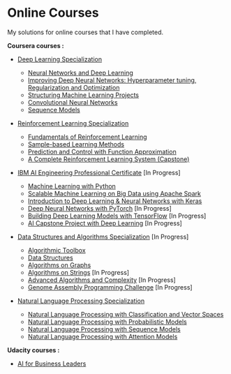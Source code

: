 # Online Courses

My solutions for online courses that I have completed.

**Coursera courses :**

* [Deep Learning Specialization](https://www.coursera.org/specializations/deep-learning)
  * [Neural Networks and Deep Learning](https://www.coursera.org/learn/neural-networks-deep-learning?specialization=deep-learning)
  * [Improving Deep Neural Networks: Hyperparameter tuning, Regularization and Optimization](https://www.coursera.org/learn/deep-neural-network?specialization=deep-learning)
  * [Structuring Machine Learning Projects](https://www.coursera.org/learn/machine-learning-projects?specialization=deep-learning)
  * [Convolutional Neural Networks](https://www.coursera.org/learn/convolutional-neural-networks?specialization=deep-learning)
  * [Sequence Models](https://www.coursera.org/learn/nlp-sequence-models)
  
* [Reinforcement Learning Specialization](https://www.coursera.org/specializations/reinforcement-learning)
  * [Fundamentals of Reinforcement Learning](https://www.coursera.org/learn/fundamentals-of-reinforcement-learning)
  * [Sample-based Learning Methods](https://www.coursera.org/learn/sample-based-learning-methods)
  * [Prediction and Control with Function Approximation](https://www.coursera.org/learn/prediction-control-function-approximation)
  * [A Complete Reinforcement Learning System (Capstone)](https://www.coursera.org/learn/complete-reinforcement-learning-system)

* [IBM AI Engineering Professional Certificate](https://www.coursera.org/professional-certificates/ai-engineer) [In Progress]
  * [Machine Learning with Python](https://www.coursera.org/learn/machine-learning-with-python?specialization=ai-engineer)
  * [Scalable Machine Learning on Big Data using Apache Spark](https://www.coursera.org/learn/machine-learning-big-data-apache-spark?specialization=ai-engineer)
  * [Introduction to Deep Learning & Neural Networks with Keras](https://www.coursera.org/learn/introduction-to-deep-learning-with-keras?specialization=ai-engineer)
  * [Deep Neural Networks with PyTorch](https://www.coursera.org/learn/deep-neural-networks-with-pytorch?specialization=ai-engineer) [In Progress]
  * [Building Deep Learning Models with TensorFlow](https://www.coursera.org/learn/building-deep-learning-models-with-tensorflow) [In Progress]
  * [AI Capstone Project with Deep Learning](https://www.coursera.org/learn/ai-deep-learning-capstone) [In Progress]

* [Data Structures and Algorithms Specialization](https://www.coursera.org/specializations/data-structures-algorithms) [In Progress]
  * [Algorithmic Toolbox](https://www.coursera.org/learn/algorithmic-toolbox?specialization=data-structures-algorithms)
  * [Data Structures](https://www.coursera.org/learn/data-structures?specialization=data-structures-algorithms)
  * [Algorithms on Graphs](https://www.coursera.org/learn/algorithms-on-graphs?specialization=data-structures-algorithms)
  * [Algorithms on Strings](https://www.coursera.org/learn/algorithms-on-strings?specialization=data-structures-algorithms) [In Progress]
  * [Advanced Algorithms and Complexity](https://www.coursera.org/learn/advanced-algorithms-and-complexity) [In Progress]
  * [Genome Assembly Programming Challenge](https://www.coursera.org/learn/assembling-genomes) [In Progress]

* [Natural Language Processing Specialization](https://www.coursera.org/specializations/natural-language-processing)
  * [Natural Language Processing with Classification and Vector Spaces](https://www.coursera.org/learn/classification-vector-spaces-in-nlp?specialization=natural-language-processing)
  * [Natural Language Processing with Probabilistic Models](https://www.coursera.org/learn/probabilistic-models-in-nlp?specialization=natural-language-processing)
  * [Natural Language Processing with Sequence Models](https://www.coursera.org/learn/sequence-models-in-nlp?specialization=natural-language-processing)
  * [Natural Language Processing with Attention Models](https://www.coursera.org/learn/attention-models-in-nlp?specialization=natural-language-processing)

**Udacity courses :**

* [AI for Business Leaders](https://www.udacity.com/course/ai-for-business-leaders--nd054)
